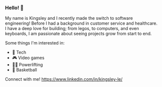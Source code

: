 ### Hello! 👋

My name is Kingsley and I recently made the switch to software engineering! Before I had a background in customer service and healthcare. I have a deep love for building; from legos, to computers, and even keyboards, I am passionate about seeing projects grow from start to end.

Some things I'm interested in:
- 📱 Tech 
- 🎮 Video games
- 🏋🏻 Powerlifting
- 🏀 Basketball

Connect with me!
https://www.linkedin.com/in/kingsley-le/




<!--
**Codesley/Codesley** is a ✨ _special_ ✨ repository because its `README.md` (this file) appears on your GitHub profile.

Here are some ideas to get you started:

- 🔭 I’m currently working on ...
- 🌱 I’m currently learning ...
- 👯 I’m looking to collaborate on ...
- 🤔 I’m looking for help with ...
- 💬 Ask me about ...
- 📫 How to reach me: ...
- 😄 Pronouns: ...
- ⚡ Fun fact: ...
-->
